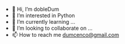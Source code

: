 - 👋 Hi, I’m dobleDum
- 👀 I’m interested in Python
- 🌱 I’m currently learning ...
- 💞️ I’m looking to collaborate on ...
- 📫 How to reach me dumcenco@gmail.com

<!---
dobleDum/dobleDum is a ✨ special ✨ repository because its `README.md` (this file) appears on your GitHub profile.
You can click the Preview link to take a look at your changes.
--->
